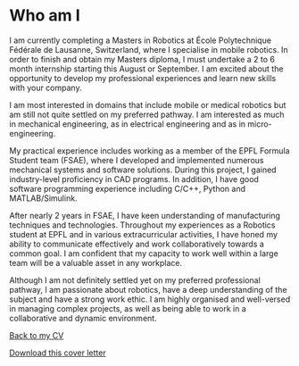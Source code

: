 # Who am I

I am currently completing a Masters in Robotics at École Polytechnique Fédérale de Lausanne,
Switzerland, where I specialise in mobile robotics. In order to finish and obtain my Masters
diploma, I must undertake a 2 to 6 month internship starting this August or September. I am
excited about the opportunity to develop my professional experiences and learn new skills with
your company.

I am most interested in domains that include mobile or medical robotics but am still not quite
settled on my preferred pathway. I am interested as much in mechanical engineering, as in electrical
engineering and as in micro-engineering.

My practical experience includes working as a member of the EPFL Formula Student team (FSAE),
where I developed and implemented numerous mechanical systems and software solutions. During
this project, I gained industry-level proficiency in CAD programs. In addition, I have good software
programming experience including C/C++, Python and MATLAB/Simulink.

After nearly 2 years in FSAE, I have keen understanding of manufacturing techniques and technologies. Throughout
my experiences as a Robotics student at EPFL and in various extracurricular activities, I have
honed my ability to communicate effectively and work collaboratively towards a common goal. I
am confident that my capacity to work well within a large team will be a valuable asset in any
workplace.

Although I am not definitely settled yet on my preferred professional pathway, I am passionate
about robotics, have a deep understanding of the subject and have a strong work ethic. I am
highly organised and well-versed in managing complex projects, as well as being able to work in a
collaborative and dynamic environment.

[Back to my CV](https://mrichter-git.github.io/MichaelRichter/)

[Download this cover letter](https://github.com/mrichter-git/MichaelRichter/tree/main/PDFs/Cover%20letter.pdf)

